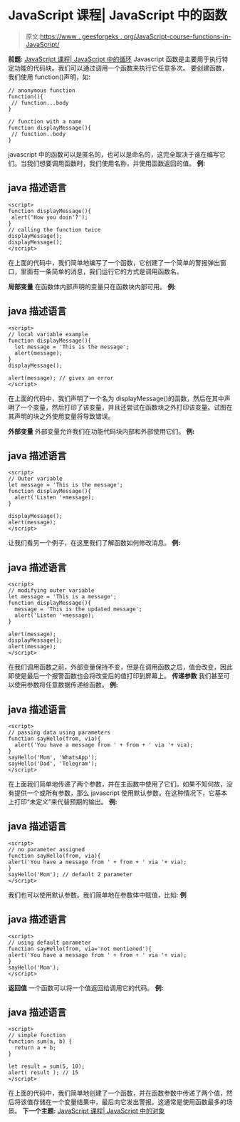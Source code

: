 # JavaScript 课程| JavaScript 中的函数

> 原文:[https://www . geesforgeks . org/JavaScript-course-functions-in-JavaScript/](https://www.geeksforgeeks.org/javascript-course-functions-in-javascript/)

**前题:** [JavaScript 课程| JavaScript 中的循环](https://www.geeksforgeeks.org/javascript-course-loops-in-javascript/)
Javascript 函数是主要用于执行特定功能的代码块。我们可以通过调用一个函数来执行它任意多次。
要创建函数，我们使用 function()声明，如:

```
// anonymous function
function(){
 // function...body
}

// function with a name
function displayMessage(){
 // function..body
}
```

javascript 中的函数可以是匿名的，也可以是命名的，这完全取决于谁在编写它们。当我们想要调用函数时，我们使用名称，并使用函数返回的值。
**例:**

## java 描述语言

```
<script>
function displayMessage(){
 alert('How you doin'?');
}
// calling the function twice
displayMessage();
displayMessage();
</script>
```

在上面的代码中，我们简单地编写了一个函数，它创建了一个简单的警报弹出窗口，里面有一条简单的消息，我们运行它的方式是调用函数名。

**局部变量**
在函数体内部声明的变量只在函数块内部可用。
**例:**

## java 描述语言

```
<script>
// local variable example
function displayMessage(){
  let message = 'This is the message';
  alert(message);
}
displayMessage();

alert(message); // gives an error
</script>                   
```

在上面的代码中，我们声明了一个名为 displayMessage()的函数，然后在其中声明了一个变量，然后打印了该变量，并且还尝试在函数块之外打印该变量。试图在其声明的块之外使用变量将导致错误。

**外部变量**
外部变量允许我们在功能代码块内部和外部使用它们。
**例:**

## java 描述语言

```
<script>
// Outer variable
let message = 'This is the message';
function displayMessage(){
  alert('Listen '+message);
}

displayMessage();
alert(message);
</script>
```

让我们看另一个例子，在这里我们了解函数如何修改消息。
**例:**

## java 描述语言

```
<script>
// modifying outer variable
let message = 'This is a message';
function displayMessage(){
  message = 'This is the updated message';
  alert('Listen '+message);
}

alert(message);
displayMessage();
alert(message);
</script>
```

在我们调用函数之前，外部变量保持不变，但是在调用函数之后，值会改变，因此即使是最后一个报警函数也会将改变后的值打印到屏幕上。
**传递参数**
我们甚至可以使用参数将任意数据传递给函数。
**例:**

## java 描述语言

```
<script>
// passing data using parameters
function sayHello(from, via){
  alert('You have a message from ' + from + ' via '+ via);
}
sayHello('Mom', 'WhatsApp');
sayHello('Dad', 'Telegram');
</script>
```

在上面我们简单地传递了两个参数，并在主函数中使用了它们。如果不知何故，没有提供一个或所有参数，那么 javascript 使用默认参数。在这种情况下，它基本上打印“未定义”来代替预期的输出。
**例:**

## java 描述语言

```
<script>
// no parameter assigned
function sayHello(from, via){
alert('You have a message from ' + from + ' via '+ via);
}
sayHello('Mom'); // default 2 parameter
</script>
```

我们也可以使用默认参数。我们简单地在参数体中赋值，比如:
**例**

## java 描述语言

```
<script>
// using default parameter
function sayHello(from, via='not mentioned'){
alert('You have a message from ' + from + ' via '+ via);
}
sayHello('Mom');
</script>
```

**返回值**
一个函数可以将一个值返回给调用它的代码。
**例:**

## java 描述语言

```
<script>
// simple function
function sum(a, b) {
  return a + b;
}

let result = sum(5, 10);
alert( result ); // 15
</script>
```

在上面的代码中，我们简单地创建了一个函数，并在函数参数中传递了两个值，然后将该值存储在一个变量结果中，最后向它发出警报。这通常是使用函数最多的场景。
**下一个主题:** [JavaScript 课程| JavaScript 中的对象](https://www.geeksforgeeks.org/javascript-course-objects-in-javascript/)